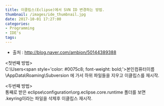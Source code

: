 ```yaml
---
title: 이클립스(Eclipse)에서 SVN ID 변경하는 방법.
thumbnail: /images/ide_thumbnail.jpg
date: 2017-10-01 17:27:00
categories:
- Programming
- IDE's
tags:
---
```

- 출처 : http://blog.naver.com/ambion/50144389388

<첫번째 방법>  
C:\Users\<span style='color: #0075c8; font-weight: bold;'>본인컴퓨터이름</span>\AppData\Roaming\Subversion 에 가서 하위 파일들을 지우고 이클립스를 재시작.

<두번째 방법>  
통째로 받은 eclipse\configuration\org.eclipse.core.runtime 폴더를 보면 .keyring이라는 파일을 삭제후 이클립스 재시작.
